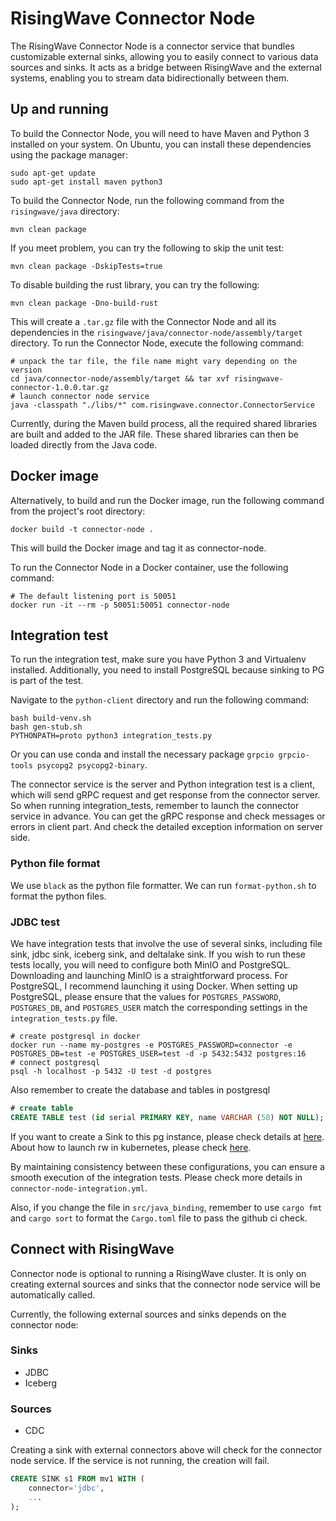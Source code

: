 # RisingWave Connector Node

The RisingWave Connector Node is a connector service that bundles customizable external sinks, allowing you to easily connect to various data sources and sinks. It acts as a bridge between RisingWave and the external systems, enabling you to stream data bidirectionally between them.

## Up and running

To build the Connector Node, you will need to have Maven and Python 3 installed on your system. On Ubuntu, you can install these dependencies using the package manager:

```
sudo apt-get update
sudo apt-get install maven python3
```
To build the Connector Node, run the following command from the `risingwave/java` directory:

```
mvn clean package
```
If you meet problem, you can try the following to skip the unit test:

```
mvn clean package -DskipTests=true
```

To disable building the rust library, you can try the following:
```
mvn clean package -Dno-build-rust
```

This will create a `.tar.gz` file with the Connector Node and all its dependencies in the `risingwave/java/connector-node/assembly/target` directory. To run the Connector Node, execute the following command:

```
# unpack the tar file, the file name might vary depending on the version
cd java/connector-node/assembly/target && tar xvf risingwave-connector-1.0.0.tar.gz
# launch connector node service
java -classpath "./libs/*" com.risingwave.connector.ConnectorService
```

Currently, during the Maven build process, all the required shared libraries are built and added to the JAR file. These shared libraries can then be loaded directly from the Java code.

## Docker image
Alternatively, to build and run the Docker image, run the following command from the project's root directory:

```
docker build -t connector-node .
```

This will build the Docker image and tag it as connector-node.

To run the Connector Node in a Docker container, use the following command:

```
# The default listening port is 50051
docker run -it --rm -p 50051:50051 connector-node
```

## Integration test

To run the integration test, make sure you have Python 3 and Virtualenv installed. Additionally, you need to install PostgreSQL because sinking to PG is part of the test.

Navigate to the `python-client` directory and run the following command:

```
bash build-venv.sh
bash gen-stub.sh
PYTHONPATH=proto python3 integration_tests.py
```

Or you can use conda and install the necessary package `grpcio grpcio-tools psycopg2 psycopg2-binary`.

The connector service is the server and Python integration test is a client, which will send gRPC request and get response from the connector server. So when running integration_tests, remember to launch the connector service in advance. You can get the gRPC response and check messages or errors in client part. And check the detailed exception information on server side.

### Python file format

We use `black` as the python file formatter. We can run `format-python.sh` to format the python files.

### JDBC test

We have integration tests that involve the use of several sinks, including file sink, jdbc sink, iceberg sink, and deltalake sink. If you wish to run these tests locally, you will need to configure both MinIO and PostgreSQL.
Downloading and launching MinIO is a straightforward process. For PostgreSQL, I recommend launching it using Docker. When setting up PostgreSQL, please ensure that the values for `POSTGRES_PASSWORD`, `POSTGRES_DB`, and `POSTGRES_USER` match the corresponding settings in the `integration_tests.py` file.

```shell
# create postgresql in docker
docker run --name my-postgres -e POSTGRES_PASSWORD=connector -e POSTGRES_DB=test -e POSTGRES_USER=test -d -p 5432:5432 postgres:16
# connect postgresql
psql -h localhost -p 5432 -U test -d postgres
```
Also remember to create the database and tables in postgresql

```sql
# create table
CREATE TABLE test (id serial PRIMARY KEY, name VARCHAR (50) NOT NULL);
```

If you want to create a Sink to this pg instance, please check details at [here](https://www.risingwave.dev/docs/current/sink-to-postgres/). About how to launch rw in kubernetes, please check [here](https://github.com/risingwavelabs/risingwave-operator/blob/main/README.md).

By maintaining consistency between these configurations, you can ensure a smooth execution of the integration tests. Please check more details in `connector-node-integration.yml`.

Also, if you change the file in `src/java_binding`, remember to use `cargo fmt` and `cargo sort` to format the `Cargo.toml` file to pass the github ci check.

## Connect with RisingWave

Connector node is optional to running a RisingWave cluster. It is only on creating external sources and sinks that the connector node service will be automatically called.

Currently, the following external sources and sinks depends on the connector node:

### Sinks
- JDBC
- Iceberg

### Sources
- CDC

Creating a sink with external connectors above will check for the connector node service. If the service is not running, the creation will fail.

```sql
CREATE SINK s1 FROM mv1 WITH (
    connector='jdbc',
    ...
);
```
